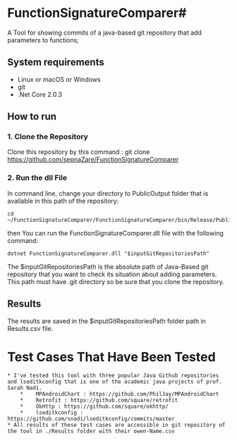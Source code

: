 # FunctionSignatureComparer#

A Tool for showing commits of a java-based git repository that add parameters to functions; 
    
## System requirements
* Linux or macOS or Windows
* git
* .Net Core 2.0.3

## How to run

### 1. Clone the Repository 
Clone this repository by this command : 
	git clone https://github.com/sepnaZare/FunctionSignatureComparer

### 2. Run the dll File
In command line, change your directory to PublicOutput folder that is available in this path of the repository: 


	cd ~/FunctionSignatureComparer/FunctionSignatureComparer/bin/Release/PublishOutput

then You can run the FunctionSignatureComparer.dll file with the following command:


	dotnet FunctionSignatureComparer.dll "$inputGitRepositoriesPath"

The $inputGitRepositoriesPath is the absolute path of Java-Based git repository that you want to check its situation about adding parameters. This path must have .git directory so be sure that you clone the repository.

## Results

The results are saved in the $inputGitRepositoriesPath folder path in Results.csv file.

# Test Cases That Have Been Tested #

    * I've tested this tool with three popular Java Github repositories and lseditkconfig that is one of the academic java projects of prof. Sarah Nadi.
        *    MPAndroidChart : https://github.com/PhilJay/MPAndroidChart
        *    Retrofit : https://github.com/square/retrofit
        *    OkHttp : https://github.com/square/okhttp/
        *    lseditkconfig : https://github.com/snadi/lseditkconfig/commits/master
    * All results of these test cases are accessible in git repository of the tool in ./Results folder with their owen-Name.csv
    
    
    